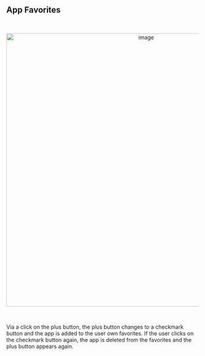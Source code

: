 ## App Favorites

<br>

<p align="center">
<img width="717" alt="image" src="https://user-images.githubusercontent.com/94133633/211009835-090cceff-4eb9-41c7-ab1e-aea17a4415e8.png">
</p>
  
<br>
  
Via a click on the plus button, the plus button changes to a checkmark button and the app is added to the user own favorites. If the user clicks on the checkmark button again, the app is deleted from the favorites and the plus button appears again.

<br>
<br>
